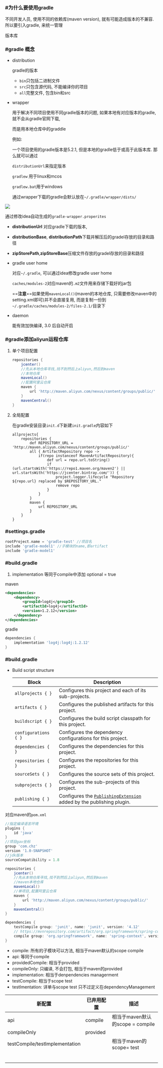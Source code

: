 ### #为什么要使用gradle

不同开发人员, 使用不同的依赖库(maven version), 就有可能造成版本的不兼容. 所以要引入gradle, 来统一管理

版本库

### #gradle 概念

- distribution

  gradle的版本

  -  `bin`只包括二进制文件
  - `src`只包含源代码, 不能编译你的项目
  - `all`完整文件, 包含bin和src

- wrapper 

  用于解决不同项目使用不同gradle版本的问题, 如果本地有对应版本的gradle, 就不会从gradle官网下载,

  而是用本地仓库中的graddle

  例如:

  一个项目使用的gradle版本是5.2.1, 但是本地的gradle低于或高于此版本库. 那么就可以通过

  `distributionUrl`来指定版本

  `gradlew` 用于linux和mcos

  `gradlew.bat`用于windows

  通过wrapper下载的gradle会默认放在`~/.gradle/wrapper/dists/`

<img src="..\..\..\..\java资料\我的笔记\gradle\1.png"/>

  通过修改idea自动生成的`gradle-wrapper.properites`

  - **distributionUrl** 对应gradle下载的版本,
  - **distributionBase**, **distributionPath**下载并解压后的gradel存放的目录和路径
  - **zipStorePath**,**zipStoreBase**压缩文件存放的gradel存放的目录和路径

- gradle user home

  对应`~/.gradle`, 可以通过idea修改gradle user home

  `caches/modules-2`对应maven的`.m2`文件用来存储下载好的jar包

  ==**注意**==如果使用`mavenLocal()`(maven的本地仓库, 只需要修改maven中的setting.xml即可)并不会直接复用, 而是复制一份到`~/.gradle/caches/modules-2/files-2.1/`目录下

- daemon

  能有效加快编译, 3.0 后自动开启

### #gradle添加aliyun运程仓库

1. 单个项目配置

   ```gradle
   repositories {
       jcenter()
       //先从本地仓库寻找,找不到然后上aliyun,然后到maven
       //本地仓库
       mavenLocal()
       //配置阿里云仓库
       maven {
           url 'http://maven.aliyun.com/nexus/content/groups/public/'
       }
       mavenCentral()
   }
   ```

2. 全局配置

   在gradle安装目录`init.d`下新建`init.gradle`内容如下

   ```
   allprojects{
       repositories {
           def REPOSITORY_URL = 'http://maven.aliyun.com/nexus/content/groups/public/'
           all { ArtifactRepository repo ->
               if(repo instanceof MavenArtifactRepository){
                   def url = repo.url.toString()
                   if (url.startsWith('https://repo1.maven.org/maven2') || url.startsWith('https://jcenter.bintray.com/')) {
                       project.logger.lifecycle "Repository ${repo.url} replaced by $REPOSITORY_URL."
                       remove repo
                   }
               }
           }
           maven {
               url REPOSITORY_URL
           }
       }
   }
   
   ```

### #settings.gradle

```groovy
rootProject.name = 'gradle-test' //项目名
include 'gradle-model1' //子模块的name,即artifact
include 'gradle-model1'
```

### #build.gradle

1.  implementation 等同于compile中添加 optional = true

   maven

   ```xml
   <dependencies>
       <dependency>
           <groupId>log4j</groupId>
           <artifactId>log4j</artifactId>
           <version>1.2.12</version>
       </dependency>
   </dependencies>
   ```

   gradle

   ```groovy
   dependencies {
       implementation 'log4j:log4j:1.2.12'  
   }
   ```

   

### #build.gradle

- Build script structure

  | Block                | Description                                                  |
  | -------------------- | ------------------------------------------------------------ |
  | `allprojects { }`    | Configures this project and each of its sub-projects.        |
  | `artifacts { }`      | Configures the published artifacts for this project.         |
  | `buildscript { }`    | Configures the build script classpath for this project.      |
  | `configurations { }` | Configures the dependency configurations for this project.   |
  | `dependencies { }`   | Configures the dependencies for this project.                |
  | `repositories { }`   | Configures the repositories for this project.                |
  | `sourceSets { }`     | Configures the source sets of this project.                  |
  | `subprojects { }`    | Configures the sub-projects of this project.                 |
  | `publishing { }`     | Configures the [`PublishingExtension`](https://docs.gradle.org/current/dsl/org.gradle.api.publish.PublishingExtension.html) added by the publishing plugin. |

对应maven的`pom.xml`

```groovy
//指定编译语言环境
plugins {
    id 'java'
}
//项目gav坐标
group 'com.chz'
version '1.0-SNAPSHOT'
//jdk版本
sourceCompatibility = 1.8

repositories {
    jcenter()
    //先从本地仓库寻找,找不到然后上aliyun,然后到maven
    //maven本地仓库
    mavenLocal()
    //单项目,配置阿里云仓库
    maven {
        url 'http://maven.aliyun.com/nexus/content/groups/public/'
    }
    mavenCentral()
}

dependencies {
    testCompile group: 'junit', name: 'junit', version: '4.12'
    // https://mvnrepository.com/artifact/org.springframework/spring-context
    compile group: 'org.springframework', name: 'spring-context', version: '5.2.6.RELEASE'
}
```

- compile: 所有的子模块可以方法, 相当于maven默认的scope compile
- api:  等同于compile
- providedCompile: 相当于provided
- compileOnly:  只编译, 不会打包, 相当于maven的provided
- implementation: 相当于denpendencies managerment
- testCompile: 相当于scope test
- testImentation: 详单与scope test 只不过定义在dependencyManagement

| 新配置                         | 已弃用配置 | 描述                             |
| ------------------------------ | ---------- | -------------------------------- |
| api                            | compile    | 相当于maven默认的scope = compile |
| compileOnly                    | provided   |                                  |
| testCompile/testImplementation |            | 相当于maven的scope= test         |
|                                |            |                                  |
|                                |            |                                  |
|                                |            |                                  |
|                                |            |                                  |
|                                |            |                                  |
|                                |            |                                  |

